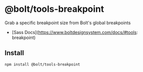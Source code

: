 # @bolt/tools-breakpoint
Grab a specific breakpoint size from Bolt's global breakpoints

- [Sass Docs](https://www.boltdesignsystem.com/docs/#tools: breakpoint)

## Install
```bash
npm install @bolt/tools-breakpoint
```
